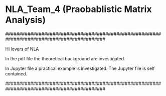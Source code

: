 # NLA_Team_4 (Praobablistic Matrix Analysis)

############################################################################################

Hi lovers of NLA

In the pdf file the theoretical background are investigated.

In Jupyter file a practical example is investigated. The Jupyter file is self contained.

############################################################################################
